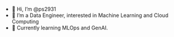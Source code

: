 - 👋 Hi, I’m @ps2931
- 👀 I’m a Data Engineer, interested in Machine Learning and Cloud Computing
- 🌱 Currently learning MLOps and GenAI.

<!---
ps2931/ps2931 is a ✨ special ✨ repository because its `README.md` (this file) appears on your GitHub profile.
You can click the Preview link to take a look at your changes.
--->
